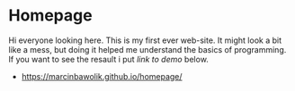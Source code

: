 # Homepage
Hi everyone looking here. This is my first ever web-site.
It might look a bit like a mess, but doing it helped me understand the basics of programming.
If you want to see the resault i put *link to demo* below.
- https://marcinbawolik.github.io/homepage/

